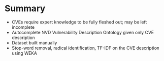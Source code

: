 # Summary

* CVEs require expert knowledge to be fully fleshed out; may be left incomplete
* Autocomplete NVD Vulnerability Description Ontology given only CVE description
* Dataset built manually
* Stop-word removal, radical identification, TF-IDF on the CVE description using WEKA
